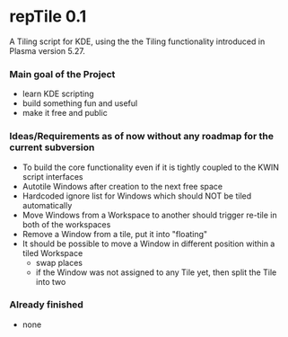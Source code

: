 # repTile 0.1

A Tiling script for KDE, using the the Tiling functionality introduced in Plasma version 5.27.

### Main goal of the Project
 - learn KDE scripting
 - build something fun and useful
 - make it free and public

### Ideas/Requirements as of now without any roadmap for the current subversion
 - To build the core functionality even if it is tightly coupled to the KWIN script interfaces
 - Autotile Windows after creation to the next free space
 - Hardcoded ignore list for Windows which should NOT be tiled automatically
 - Move Windows from a Workspace to another should trigger re-tile in both of the workspaces
 - Remove a Window from a tile, put it into "floating"
 - It should be possible to move a Window in different position within a tiled Workspace
    - swap places
    - if the Window was not assigned to any Tile yet, then split the Tile into two
    


 ### Already finished
 - none
